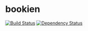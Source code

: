 bookien
=======

[![Build Status](https://travis-ci.org/Vanuan/bookien.png?branch=travis)](https://travis-ci.org/Vanuan/bookien)
[![Dependency Status](https://gemnasium.com/Vanuan/bookien.png)](https://gemnasium.com/Vanuan/bookien)
